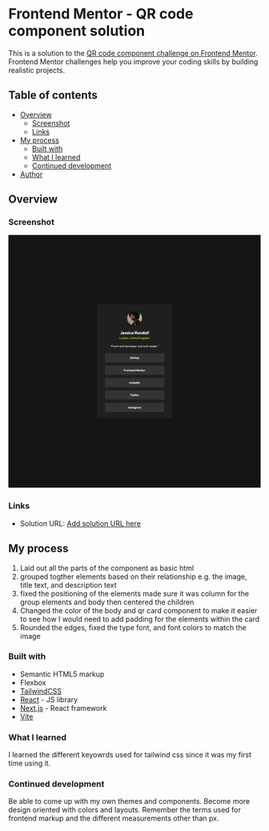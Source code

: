 # Frontend Mentor - QR code component solution

This is a solution to the [QR code component challenge on Frontend Mentor](https://www.frontendmentor.io/challenges/qr-code-component-iux_sIO_H). Frontend Mentor challenges help you improve your coding skills by building realistic projects. 

## Table of contents

- [Overview](#overview)
  - [Screenshot](#screenshot)
  - [Links](#links)
- [My process](#my-process)
  - [Built with](#built-with)
  - [What I learned](#what-i-learned)
  - [Continued development](#continued-development)
- [Author](#author)



## Overview

### Screenshot

![](./solution/Screenshot_prof_links.png)

### Links

- Solution URL: [Add solution URL here](https://tic0nder0ga.github.io/frontend_mentor/)

## My process
1. Laid out all the parts of the component as basic html
2. grouped togther elements based on their relationship e.g. the image, title text, and description text
3. fixed the positioning of the elements made sure it was column for the group elements and body then centered the children
4. Changed the color of the body and qr card component to make it easier to see how I would need to add padding for the elements within the card 
5. Rounded the edges, fixed the type font, and font colors to match the image


### Built with

- Semantic HTML5 markup
- Flexbox
- [TailwindCSS](https://tailwindcss.com/docs/installation/using-vite)
- [React](https://reactjs.org/) - JS library
- [Next.js](https://nextjs.org/) - React framework
- [Vite](https://vite.dev/guide/)


### What I learned

I learned the different keyowrds used for tailwind css since it was my first time using it. 

### Continued development

Be able to come up with my own themes and components. Become more design oriented with colors and layouts. Remember the terms used for frontend markup and the different measurements other than px.





